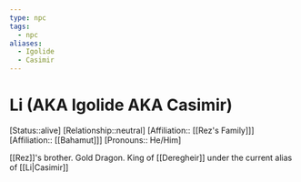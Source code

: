 ```yaml
---
type: npc
tags:
  - npc
aliases:
  - Igolide
  - Casimir
---
```


# Li (AKA Igolide AKA Casimir)
[Status::alive]
[Relationship::neutral]
[Affiliation:: [[Rez's Family]]]
[Affiliation:: [[Bahamut]]]
[Pronouns:: He/Him]

[[Rez]]'s brother. Gold Dragon. King of [[Deregheir]] under the current alias of [[Li|Casimir]]